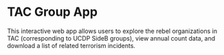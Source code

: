 # TAC Group App

This interactive web app allows users to explore the rebel organizations in TAC (corresponding to UCDP SideB groups), view annual count data, and download a list of related terrorism incidents.
